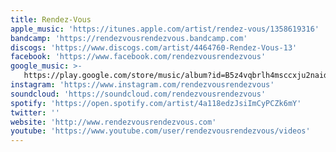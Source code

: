 ```yaml
---
title: Rendez-Vous
apple_music: 'https://itunes.apple.com/artist/rendez-vous/1358619316'
bandcamp: 'https://rendezvousrendezvous.bandcamp.com'
discogs: 'https://www.discogs.com/artist/4464760-Rendez-Vous-13'
facebook: 'https://www.facebook.com/rendezvousrendezvous'
google_music: >-
   https://play.google.com/store/music/album?id=B5z4vqbrlh4msccxju2naidmeci&tid=song-Tr76jhkekpxr7tjvq25mfnfipr4
instagram: 'https://www.instagram.com/rendezvousrendezvous'
soundcloud: 'https://soundcloud.com/rendezvousrendezvous'
spotify: 'https://open.spotify.com/artist/4a118edzJsiImCyPCZk6mY'
twitter: ''
website: 'http://www.rendezvousrendezvous.com'
youtube: 'https://www.youtube.com/user/rendezvousrendezvous/videos'
---
```

